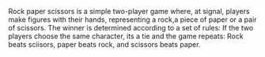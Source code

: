 Rock paper scissors is a simple two-player game where, at signal, players make figures with their hands, representing a rock,a piece of paper or  a pair of scissors.
The winner is determined according to a set of rules:
If the two players choose the same character, its a tie and the game repeats: Rock beats sciisors, paper beats rock, and scissors beats paper.
